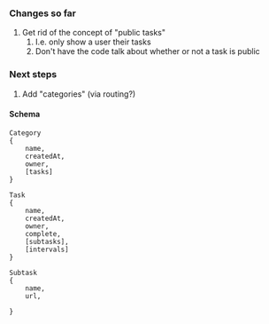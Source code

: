 ### Changes so far

1. Get rid of the concept of "public tasks"
    1. I.e. only show a user their tasks
    2. Don't have the code talk about whether or not a task is public

### Next steps

1. Add "categories" (via routing?)

#### Schema

```
Category
{
    name,
    createdAt,
    owner,
    [tasks]
}

Task
{
    name,
    createdAt,
    owner,
    complete,
    [subtasks],
    [intervals]
}

Subtask
{
    name,
    url,

}
```
